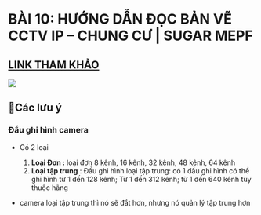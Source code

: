 #  BÀI 10: HƯỚNG DẪN ĐỌC BẢN VẼ CCTV IP – CHUNG CƯ | SUGAR MEPF
## [LINK THAM KHẢO](https://www.youtube.com/watch?v=26l7qyZHr7o&list=PLJ0kV3BxDBJsjgicFwlGCQOcAA7fmIEuz&index=13)


![](https://res.cloudinary.com/dcqf82eor/image/upload/f_auto/v1749810752/dvvtxcmqs6dla0zjkhsc.png)


## 🌷Các lưu ý

### Đầu ghi hình camera 

- Có 2 loại 
	1. **Loại Đơn :** loại đơn 8 kênh, 16 kênh, 32 kênh, 48 kênh, 64 kênh
	2. **Loại tập trung** : Đầu ghi hình loại tập trung: có 1 đầu ghi hình có thể ghi hình từ 1 đến 128 kênh; Từ 1 đến 312 kênh; từ 1 đến 640 kênh tùy thuộc hãng


- camera loại tập trung thì nó sẽ đắt hơn, nhưng nó quản lý tập trung hơn